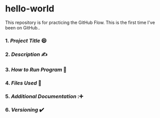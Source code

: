 # hello-world
This repository is for practicing the GitHub Flow.
This is the first time I've been on GitHub..
### 1. ***Project Title*** 😄
### 2. ***Description*** ✍️
### 3. ***How to Run Program*** 🤔
### 4. ***Files Used*** 📁
### 5. ***Additional Documentation*** :➕
### 6. ***Versioning*** ✔️
